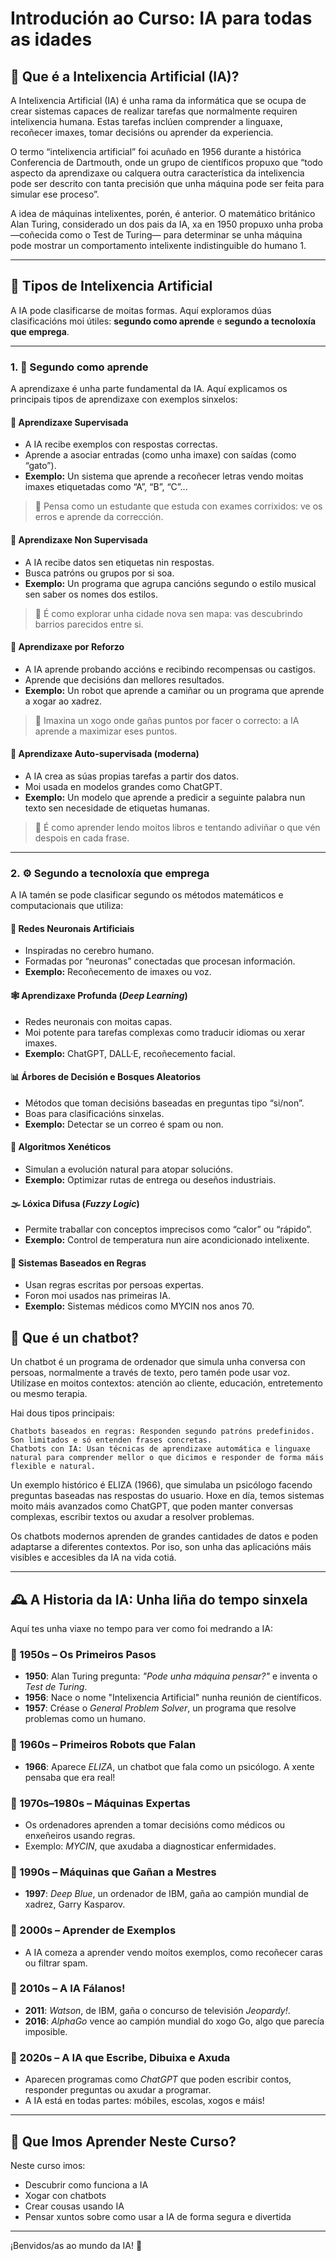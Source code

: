 # Introdución ao Curso: IA para todas as idades

[comment]: <> (this is a comment)

## 🤖 Que é a Intelixencia Artificial (IA)?

A Intelixencia Artificial (IA) é unha rama da informática que se ocupa de crear sistemas capaces de realizar tarefas que normalmente requiren intelixencia humana. Estas tarefas inclúen comprender a linguaxe, recoñecer imaxes, tomar decisións ou aprender da experiencia.

O termo “intelixencia artificial” foi acuñado en 1956 durante a histórica Conferencia de Dartmouth, onde un grupo de científicos propuxo que “todo aspecto da aprendizaxe ou calquera outra característica da intelixencia pode ser descrito con tanta precisión que unha máquina pode ser feita para simular ese proceso”.

A idea de máquinas intelixentes, porén, é anterior. O matemático británico Alan Turing, considerado un dos pais da IA, xa en 1950 propuxo unha proba —coñecida como o Test de Turing— para determinar se unha máquina pode mostrar un comportamento intelixente indistinguible do humano 1.

---

## 🧠 Tipos de Intelixencia Artificial

A IA pode clasificarse de moitas formas. Aquí exploramos dúas clasificacións moi útiles: **segundo como aprende** e **segundo a tecnoloxía que emprega**.

---

### 1. 🧪 Segundo como aprende

A aprendizaxe é unha parte fundamental da IA. Aquí explicamos os principais tipos de aprendizaxe con exemplos sinxelos:

#### 📘 Aprendizaxe Supervisada
- A IA recibe exemplos con respostas correctas.
- Aprende a asociar entradas (como unha imaxe) con saídas (como “gato”).
- **Exemplo:** Un sistema que aprende a recoñecer letras vendo moitas imaxes etiquetadas como “A”, “B”, “C”...

> 🧠 Pensa como un estudante que estuda con exames corrixidos: ve os erros e aprende da corrección.

#### 📙 Aprendizaxe Non Supervisada
- A IA recibe datos sen etiquetas nin respostas.
- Busca patróns ou grupos por si soa.
- **Exemplo:** Un programa que agrupa cancións segundo o estilo musical sen saber os nomes dos estilos.

> 🧠 É como explorar unha cidade nova sen mapa: vas descubrindo barrios parecidos entre si.

#### 📗 Aprendizaxe por Reforzo
- A IA aprende probando accións e recibindo recompensas ou castigos.
- Aprende que decisións dan mellores resultados.
- **Exemplo:** Un robot que aprende a camiñar ou un programa que aprende a xogar ao xadrez.

> 🧠 Imaxina un xogo onde gañas puntos por facer o correcto: a IA aprende a maximizar eses puntos.

#### 📕 Aprendizaxe Auto-supervisada (moderna)
- A IA crea as súas propias tarefas a partir dos datos.
- Moi usada en modelos grandes como ChatGPT.
- **Exemplo:** Un modelo que aprende a predicir a seguinte palabra nun texto sen necesidade de etiquetas humanas.

> 🧠 É como aprender lendo moitos libros e tentando adiviñar o que vén despois en cada frase.

---

### 2. ⚙️ Segundo a tecnoloxía que emprega

A IA tamén se pode clasificar segundo os métodos matemáticos e computacionais que utiliza:

#### 🧠 Redes Neuronais Artificiais
- Inspiradas no cerebro humano.
- Formadas por “neuronas” conectadas que procesan información.
- **Exemplo:** Recoñecemento de imaxes ou voz.

#### 🕸️ Aprendizaxe Profunda (*Deep Learning*)
- Redes neuronais con moitas capas.
- Moi potente para tarefas complexas como traducir idiomas ou xerar imaxes.
- **Exemplo:** ChatGPT, DALL·E, recoñecemento facial.

#### 📊 Árbores de Decisión e Bosques Aleatorios
- Métodos que toman decisións baseadas en preguntas tipo “si/non”.
- Boas para clasificacións sinxelas.
- **Exemplo:** Detectar se un correo é spam ou non.

#### 🧬 Algoritmos Xenéticos
- Simulan a evolución natural para atopar solucións.
- **Exemplo:** Optimizar rutas de entrega ou deseños industriais.

#### 🌫️ Lóxica Difusa (*Fuzzy Logic*)
- Permite traballar con conceptos imprecisos como “calor” ou “rápido”.
- **Exemplo:** Control de temperatura nun aire acondicionado intelixente.

#### 🧮 Sistemas Baseados en Regras
- Usan regras escritas por persoas expertas.
- Foron moi usados nas primeiras IA.
- **Exemplo:** Sistemas médicos como MYCIN nos anos 70.


## 💬 Que é un chatbot?

Un chatbot é un programa de ordenador que simula unha conversa con persoas, normalmente a través de texto, pero tamén pode usar voz. Utilízase en moitos contextos: atención ao cliente, educación, entretemento ou mesmo terapia.

Hai dous tipos principais:

    Chatbots baseados en regras: Responden segundo patróns predefinidos. Son limitados e só entenden frases concretas.
    Chatbots con IA: Usan técnicas de aprendizaxe automática e linguaxe natural para comprender mellor o que dicimos e responder de forma máis flexible e natural.

Un exemplo histórico é ELIZA (1966), que simulaba un psicólogo facendo preguntas baseadas nas respostas do usuario. Hoxe en día, temos sistemas moito máis avanzados como ChatGPT, que poden manter conversas complexas, escribir textos ou axudar a resolver problemas.

Os chatbots modernos aprenden de grandes cantidades de datos e poden adaptarse a diferentes contextos. Por iso, son unha das aplicacións máis visibles e accesibles da IA na vida cotiá.

---

## 🕰️ A Historia da IA: Unha liña do tempo sinxela

Aquí tes unha viaxe no tempo para ver como foi medrando a IA:

### 📅 1950s – Os Primeiros Pasos
- **1950**: Alan Turing pregunta: *"Pode unha máquina pensar?"* e inventa o *Test de Turing*.
- **1956**: Nace o nome "Intelixencia Artificial" nunha reunión de científicos.
- **1957**: Créase o *General Problem Solver*, un programa que resolve problemas como un humano.

### 📅 1960s – Primeiros Robots que Falan
- **1966**: Aparece *ELIZA*, un chatbot que fala como un psicólogo. A xente pensaba que era real!

### 📅 1970s–1980s – Máquinas Expertas
- Os ordenadores aprenden a tomar decisións como médicos ou enxeñeiros usando regras.
- Exemplo: *MYCIN*, que axudaba a diagnosticar enfermidades.

### 📅 1990s – Máquinas que Gañan a Mestres
- **1997**: *Deep Blue*, un ordenador de IBM, gaña ao campión mundial de xadrez, Garry Kasparov.

### 📅 2000s – Aprender de Exemplos
- A IA comeza a aprender vendo moitos exemplos, como recoñecer caras ou filtrar spam.

### 📅 2010s – A IA Fálanos!
- **2011**: *Watson*, de IBM, gaña o concurso de televisión *Jeopardy!*.
- **2016**: *AlphaGo* vence ao campión mundial do xogo Go, algo que parecía imposible.

### 📅 2020s – A IA que Escribe, Dibuixa e Axuda
- Aparecen programas como *ChatGPT* que poden escribir contos, responder preguntas ou axudar a programar.
- A IA está en todas partes: móbiles, escolas, xogos e máis!

---

## 🎉 Que Imos Aprender Neste Curso?

Neste curso imos:

- Descubrir como funciona a IA
- Xogar con chatbots
- Crear cousas usando IA
- Pensar xuntos sobre como usar a IA de forma segura e divertida

---

¡Benvidos/as ao mundo da IA! 🚀
